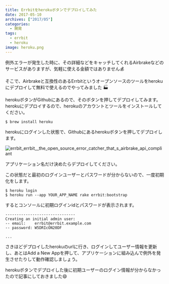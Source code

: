 ```yaml
---
title: Errbitをherokuボタンでデプロイしてみた
date: 2017-05-10
archives: ["2017/05"]
categories:
  - 開発
tags:
  - errbit
  - heroku
image: heroku.png
---
```

例外エラーが発生した時に、その詳細などをキャッチしてくれるAirbrakeなどのサービスがありますが、気軽に使える金額ではありません💰

<!--more-->

そこで、Airbrakeと互換性のあるErrbitというオープンソースのツールをherokuにデプロイして無料で使えるのでやってみました 🏭

herokuボタンがGithubにあるので、そのボタンを押してデプロイしてみます。herokuにデプロイするので、herokuのアカウントとツールをインストールしてください。

```
$ brew install heroku
```

herokuにログインした状態で、Githubにあるherokuボタンを押してデプロイします。

![errbit_errbit__the_open_source_error_catcher_that_s_airbrake_api_compliant](https://cloud.githubusercontent.com/assets/6788936/26026636/e95859d2-3839-11e7-9cde-0bedfa05a567.png)

アプリケーション名だけ決めたらデプロイしてください。

この状態だと最初のログインユーザーとパスワードが分からないので、一度初期化をします。

```
$ heroku login
$ heroku run --app YOUR_APP_NAME rake errbit:bootstrap
```

するとコンソールに初期ログインidとパスワードが表示されます。

```
-------------------------------
Creating an initial admin user:
-- email:    errbit@errbit.example.com
-- password: W5DRIcON20DF

...
```

さきほどデプロイしたherokuのurlに行き、ログインしてユーザー情報を更新し、あとはAdd a New Appを押して、アプリケーションに組み込んで例外を発生させたりして動作確認しましょう。

herokuボタンでデプロイした後に初期ユーザーのログイン情報が分からなかったので記事にしておきました😄
